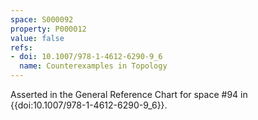 ```yaml
---
space: S000092
property: P000012
value: false
refs:
- doi: 10.1007/978-1-4612-6290-9_6
  name: Counterexamples in Topology
---
```


Asserted in the General Reference Chart for space #94 in
{{doi:10.1007/978-1-4612-6290-9_6}}.
